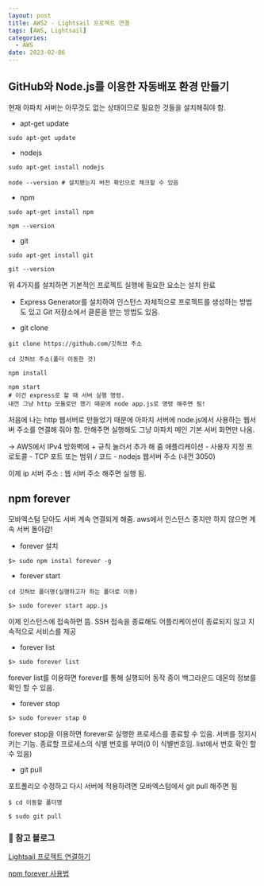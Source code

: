 ```yaml
---
layout: post
title: AWS2 - Lightsail 프로젝트 연결
tags: [AWS, Lightsail]
categories:
  - AWS
date: 2023-02-06
---
```


## GitHub와 Node.js를 이용한 자동배포 환경 만들기

현재 아파치 서버는 아무것도 없는 상태이므로 필요한 것들을 설치해줘야 함.

- apt-get update

```
sudo apt-get update
```

- nodejs

```
sudo apt-get install nodejs

node --version # 설치됐는지 버전 확인으로 체크할 수 있음
```

- npm

```
sudo apt-get install npm

npm --version
```

- git

```
sudo apt-get install git

git --version
```

위 4가지를 설치하면 기본적인 프로젝트 실행에 필요한 요소는 설치 완료

- Express Generator를 설치하여 인스턴스 자체적으로 프로젝트를 생성하는 방법도 있고 Git 저장소에서 클론을 받는 방법도 있음.

- git clone

```
git clone https://github.com/깃허브 주소

cd 깃허브 주소(폴더 이동한 것)

npm install

npm start
# 이건 express로 할 때 서버 실행 명령.
내껀 그냥 http 모듈로만 했기 때문에 node app.js로 명령 해주면 됨!

```

처음에 나는 http 웹서버로 만들었기 때문에 아파치 서버에 node.js에서 사용하는 웹서버 주소를 연결해 줘야 함. 안해주면 실행해도 그냥 아파치 메인 기본 서버 화면만 나옴.

-> AWS에서 IPv4 방화벽에 + 규칙 눌러서 추가 해 줌
애플리케이션 - 사용자 지정
프로토콜 - TCP
포트 또는 범위 / 코드 - nodejs 웹서버 주소 (내껀 3050)

이제 ip 서버 주소 : 웹 서버 주소 해주면 실행 됨.

## npm forever

모바엑스텀 닫아도 서버 계속 연결되게 해줌. aws에서 인스턴스 중지만 하지 않으면 계속 서버 돌아감!

- forever 설치

```
$> sudo npm instal forever -g
```

- forever start

```
cd 깃허브 폴더명(실행하고자 하는 폴더로 이동)

$> sudo forever start app.js
```

이제 인스턴스에 접속하면 뜸. SSH 접속을 종료해도 어플리케이션이 종료되지 않고 지속적으로 서비스를 제공

- forever list

```
$> sudo forever list
```

forever list를 이용하면 forever를 통해 실행되어 동작 중이 백그라운드 데몬의 정보를 확인 할 수 있음.

- forever stop

```
$> sudo forever stap 0
```

forever stop을 이용하면 forever로 실행한 프로세스를 종료할 수 있음. 서버를 정지시키는 기능. 종료할 프로세스의 식별 번호를 부여(0 이 식별번호임. list에서 번호 확인 할 수 있음)

- git pull

포트폴리오 수정하고 다시 서버에 적용하려면 모바엑스텀에서 git pull 해주면 됨

```
$ cd 이동할 폴더명

$ sudo git pull
```

### 📌 참고 블로그

[Lightsail 프로젝트 연결하기](https://ookm1020.tistory.com/4)

[npm forever 사용법](https://here4you.tistory.com/253)
